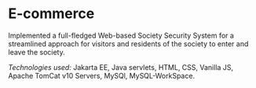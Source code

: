 # E-commerce

Implemented a full-fledged Web-based Society Security System for a streamlined approach for visitors and residents of the society to enter and leave the society. 

*Technologies used:* Jakarta EE, Java servlets, HTML, CSS, Vanilla JS, Apache TomCat v10 Servers, MySQl, MySQL-WorkSpace.
